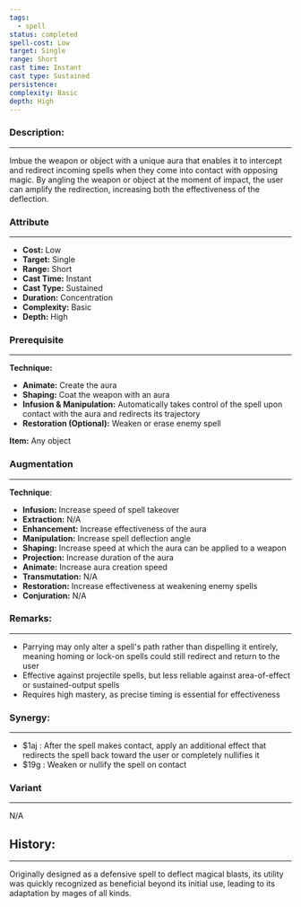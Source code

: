 ```yaml
---
tags:
  - spell
status: completed
spell-cost: Low
target: Single
range: Short
cast time: Instant
cast type: Sustained
persistence: 
complexity: Basic
depth: High
---
```

### Description:  
---  
  
Imbue the weapon or object with a unique aura that enables it to intercept and redirect incoming spells when they come into contact with opposing magic. By angling the weapon or object at the moment of impact, the user can amplify the redirection, increasing both the effectiveness of the deflection.  
  
### Attribute  
---  
  
- __Cost:__ Low  
- __Target:__ Single  
- __Range:__ Short  
- __Cast Time:__ Instant  
- __Cast Type:__ Sustained  
- __Duration:__ Concentration  
- __Complexity:__ Basic  
- __Depth:__ High  
  
### Prerequisite  
---  
  
__Technique:__  
- __Animate:__ Create the aura  
- __Shaping:__ Coat the weapon with an aura  
- __Infusion & Manipulation:__ Automatically takes control of the spell upon contact with the aura and redirects its trajectory  
- __Restoration (Optional):__ Weaken or erase enemy spell  
  
__Item:__ Any object  
  
### Augmentation  
___  
  
__Technique__:  
- __Infusion:__ Increase speed of spell takeover  
- __Extraction:__ N/A  
- __Enhancement:__ Increase effectiveness of the aura  
- __Manipulation:__ Increase spell deflection angle  
- __Shaping:__ Increase speed at which the aura can be applied to a weapon  
- __Projection:__ Increase duration of the aura  
- __Animate:__ Increase aura creation speed  
- __Transmutation:__ N/A  
- __Restoration:__ Increase effectiveness at weakening enemy spells  
- __Conjuration:__ N/A  
  
### Remarks:  
___  
  
- Parrying may only alter a spell's path rather than dispelling it entirely, meaning homing or lock-on spells could still redirect and return to the user  
- Effective against projectile spells, but less reliable against area-of-effect or sustained-output spells  
- Requires high mastery, as precise timing is essential for effectiveness  
  
### Synergy:  
___  
  
- $1aj : After the spell makes contact, apply an additional effect that redirects the spell back toward the user or completely nullifies it  
- $19g : Weaken or nullify the spell on contact  
  
### Variant  
___  
  
N/A  
  
## History:  
___  
  
Originally designed as a defensive spell to deflect magical blasts, its utility was quickly recognized as beneficial beyond its initial use, leading to its adaptation by mages of all kinds.